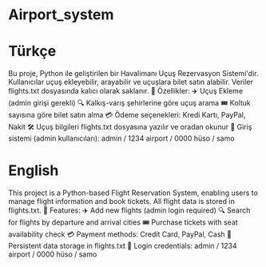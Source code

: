 # Airport_system
# Türkçe
Bu proje, Python ile geliştirilen bir Havalimanı Uçuş Rezervasyon Sistemi'dir. Kullanıcılar uçuş ekleyebilir, arayabilir ve uçuşlara bilet satın alabilir. Veriler flights.txt dosyasında kalıcı olarak saklanır.
🧩 Özellikler:
    ✈️ Uçuş Ekleme (admin girişi gerekli)
    🔍 Kalkış-varış şehirlerine göre uçuş arama
    🎟️ Koltuk sayısına göre bilet satın alma
    💳 Ödeme seçenekleri: Kredi Kartı, PayPal, Nakit
    🛠️ Uçuş bilgileri flights.txt dosyasına yazılır ve oradan okunur
    🔐 Giriş sistemi (admin kullanıcıları):
        admin / 1234
        airport / 0000
        hüso / samo
        
# English
This project is a Python-based Flight Reservation System, enabling users to manage flight information and book tickets. All flight data is stored in flights.txt.
🧩 Features:
    ✈️ Add new flights (admin login required)
    🔍 Search for flights by departure and arrival cities
    🎟️ Purchase tickets with seat availability check
    💳 Payment methods: Credit Card, PayPal, Cash
    💾 Persistent data storage in flights.txt
    🔐 Login credentials:
        admin / 1234
        airport / 0000
        hüso / samo
